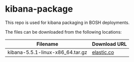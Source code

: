kibana-package
============
This repo is used for kibana packaging in BOSH deployments.

The files can be downloaded from the following locations:

| Filename | Download URL |
| -------- | ------------ |
| kibana-5.5.1-linux-x86_64.tar.gz | [elastic.co](https://artifacts.elastic.co/downloads/kibana/kibana-5.5.1-linux-x86_64.tar.gz) |
